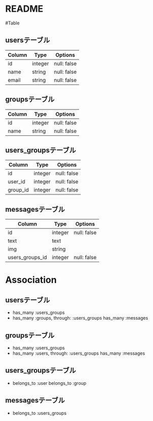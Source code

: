# README



#Table

## usersテーブル

|Column|Type|Options|
|------|----|-------|
|id|integer|null: false|
|name|string|null: false|
|email|string|null: false|

## groupsテーブル

|Column|Type|Options|
|------|----|-------|
|id|integer|null: false|
|name|string|null: false|

## users_groupsテーブル

|Column|Type|Options|
|------|----|-------|
|id|integer|null: false|
|user_id|integer|null: false|
|group_id|integer|null: false|

## messagesテーブル

|Column|Type|Options|
|------|----|-------|
|id|integer|null: false|
|text|text||
|img|string||
|users_groups_id|integer|null: false|






# Association
## usersテーブル
- has_many :users_groups
- has_many :groups, through: :users_groups
  has_many :messages

## groupsテーブル
- has_many :users_groups
- has_many :users, through: :users_groups
  has_many :messages

## users_groupsテーブル
- belongs_to :user
  belongs_to :group

## messagesテーブル
- belongs_to :users_groups
